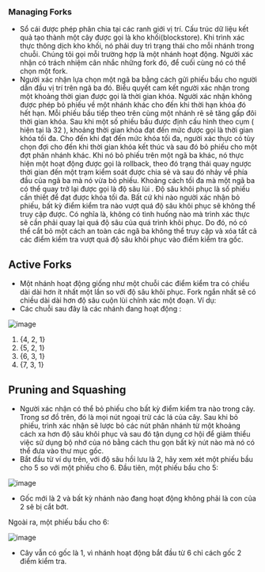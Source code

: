 ### Managing Forks
- Sổ cái được phép phân chia tại các ranh giới vị trí. Cấu trúc dữ liệu kết quả tạo thành một cây được gọi là kho khối(blockstore). Khi trình xác thực thông dịch kho khối, nó phải 
duy trì trạng thái cho mỗi nhánh trong chuỗi. Chúng tôi gọi mỗi trường hợp là một nhánh hoạt động. Người xác nhận có trách nhiệm cân nhắc những fork đó, để cuối cùng nó có thể 
chọn một fork.
- Người xác nhận lựa chọn một ngã ba bằng cách gửi phiếu bầu cho người dẫn đầu vị trí trên ngã ba đó. Biểu quyết cam kết người xác nhận trong một khoảng thời gian được gọi là thời 
gian khóa. Người xác nhận không được phép bỏ phiếu về một nhánh khác cho đến khi thời hạn khóa đó hết hạn. Mỗi phiếu bầu tiếp theo trên cùng một nhánh rẽ sẽ tăng gấp đôi thời gian
khóa. Sau khi một số phiếu bầu được định cấu hình theo cụm ( hiện tại là 32 ), khoảng thời gian khóa đạt đến mức được gọi là thời gian khóa tối đa. Cho đến khi đạt đến mức khóa 
tối đa, người xác thực có tùy chọn đợi cho đến khi thời gian khóa kết thúc và sau đó bỏ phiếu cho một đợt phân nhánh khác. Khi nó bỏ phiếu trên một ngã ba khác, nó thực hiện một 
hoạt động được gọi là rollback, theo đó trạng thái quay ngược thời gian đến một trạm kiểm soát được chia sẻ và sau đó nhảy về phía đầu của ngã ba mà nó vừa bỏ phiếu. Khoảng cách 
tối đa mà một ngã ba có thể quay trở lại được gọi là độ sâu lùi . Độ sâu khôi phục là số phiếu cần thiết để đạt được khóa tối đa.  Bất cứ khi nào người xác nhận bỏ phiếu, bất kỳ 
điểm kiểm tra nào vượt quá độ sâu khôi phục sẽ không thể truy cập được. Có nghĩa là, không có tình huống nào mà trình xác thực sẽ cần phải quay lại quá độ sâu của quá trình khôi 
phục. Do đó, nó có thể cắt bỏ một cách an toàn các ngã ba không thể truy cập và xóa tất cả các điểm kiểm tra vượt quá độ sâu khôi phục vào điểm kiểm tra gốc.

## Active Forks
- Một nhánh hoạt động giống như một chuỗi các điểm kiểm tra có chiều dài dài hơn ít nhất một lần so với độ sâu khôi phục. Fork ngắn nhất sẽ có chiều dài dài hơn độ sâu cuộn lùi chính xác một đoạn. Ví dụ:
- Các chuỗi sau đây là các nhánh đang hoạt động :

![image](https://user-images.githubusercontent.com/75937525/149903436-1d0f8cf4-c3d4-4222-a6d4-7e1e75d25862.png)


1. {4, 2, 1}
2. {5, 2, 1}
3. {6, 3, 1}
4. {7, 3, 1}

## Pruning and Squashing
- Người xác nhận có thể bỏ phiếu cho bất kỳ điểm kiểm tra nào trong cây. Trong sơ đồ trên, đó là mọi nút ngoại trừ các lá của cây. Sau khi bỏ phiếu, trình xác nhận sẽ lược bỏ các nút phân nhánh từ một khoảng cách xa hơn độ sâu khôi phục và sau đó tận dụng cơ hội để giảm thiểu việc sử dụng bộ nhớ của nó bằng cách thu gọn bất kỳ nút nào mà nó có thể đưa vào thư mục gốc.
- Bắt đầu từ ví dụ trên, với độ sâu hồi lưu là 2, hãy xem xét một phiếu bầu cho 5 so với một phiếu cho 6. Đầu tiên, một phiếu bầu cho 5:

![image](https://user-images.githubusercontent.com/75937525/149903769-77056327-88de-4687-89d5-3b041b566ea8.png)

- Gốc mới là 2 và bất kỳ nhánh nào đang hoạt động không phải là con của 2 sẽ bị cắt bớt.

Ngoài ra, một phiếu bầu cho 6:

![image](https://user-images.githubusercontent.com/75937525/149903918-88b02b11-0ac2-44a5-9484-2efbe0884b23.png)

- Cây vẫn có gốc là 1, vì nhánh hoạt động bắt đầu từ 6 chỉ cách gốc 2 điểm kiểm tra.
